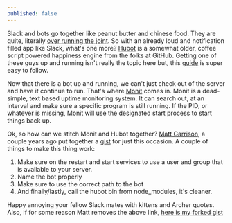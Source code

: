 ```yaml
---
published: false
---
```


Slack and bots go together like peanut butter and chinese food. 
They are quite, literally [over running the joint][1]. 
So with an already loud and notification filled app like Slack, 
what's one more? [Hubot][2] is a somewhat older, 
coffee script powered happiness engine from the folks at GitHub. 
Getting one of these guys up and running isn't really the topic here but, 
this [guide][3] is super easy to follow.

Now that there is a bot up and running, 
we can't just check out of the server and have it continue to run. 
That's where [Monit][4] comes in. 
Monit is a dead-simple, text based uptime monitoring system. 
It can search out, at an interval and 
make sure a specific program is still running. 
If the PID, or whatever is missing, 
Monit will use the designated start process to start things back up. 

Ok, so how can we stitch Monit and Hubot together?
[Matt Garrison][5], a couple years ago put together a [gist][6] for just this occasion. 
A couple of things to make this thing work:

1. Make sure on the restart and start services to use a user and group that is available to your server.
1. Name the bot properly
1. Make sure to use the correct path to the bot
1. And finally/lastly, call the hubot bin from node_modules, it's cleaner.

Happy annoying your fellow Slack mates with kittens and Archer quotes. Also, if for some reason Matt removes the above link, [here is my forked gist][7]

[1]: http://www.wired.com/2015/08/slack-overrun-bots-friendly-wonderful-bots
[2]: https://hubot.github.com/
[3]: https://github.com/slackhq/hubot-slack
[4]: https://mmonit.com/monit/
[5]: https://github.com/mattsgarrison
[6]: https://gist.github.com/mattsgarrison/1571390
[7]: https://gist.github.com/braidn/082dd25e1d2de4a91a60